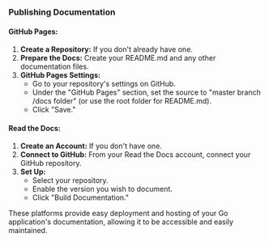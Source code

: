 
### Publishing Documentation

#### GitHub Pages:
1. **Create a Repository:** If you don't already have one.
2. **Prepare the Docs:** Create your README.md and any other documentation files.
3. **GitHub Pages Settings:**
   - Go to your repository's settings on GitHub.
   - Under the "GitHub Pages" section, set the source to "master branch /docs folder" (or use the root folder for README.md).
   - Click "Save."

#### Read the Docs:
1. **Create an Account:** If you don't have one.
2. **Connect to GitHub:** From your Read the Docs account, connect your GitHub repository.
3. **Set Up:**
   - Select your repository.
   - Enable the version you wish to document.
   - Click "Build Documentation."

These platforms provide easy deployment and hosting of your Go application's documentation, allowing it to be accessible and easily maintained.